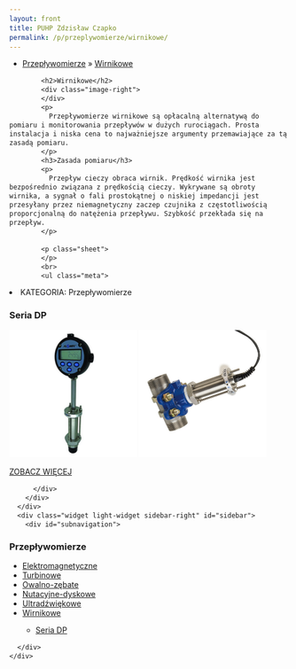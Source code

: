 ```yaml
---
layout: front
title: PUHP Zdzisław Czapko
permalink: /p/przeplywomierze/wirnikowe/
---
```


<div id="content">
  <div class="wrapper-with-color-background">
    <div class="content-area-blog blog-background-sidebar-right">
      <div class="mainarea-left" id="mainarea">
        <div class="blogpost-blog3">
          <div class="post-content">
            <ul class="meta">
<li>
<a href="/p/przeplywomierze">Przepływomierze</a>
»
<a href="/p/przeplywomierze/wirnikowe">Wirnikowe</a>
</li>
</ul>

            <h2>Wirnikowe</h2>
            <div class="image-right">
            </div>
            <p>
              Przepływomierze wirnikowe są opłacalną alternatywą do pomiaru i monitorowania przepływów w dużych rurociągach. Prosta instalacja i niska cena to najważniejsze argumenty przemawiające za tą zasadą pomiaru.
            </p>
            <h3>Zasada pomiaru</h3>
            <p>
              Przepływ cieczy obraca wirnik. Prędkość wirnika jest bezpośrednio związana z prędkością cieczy. Wykrywane są obroty wirnika, a sygnał o fali prostokątnej o niskiej impedancji jest przesyłany przez niemagnetyczny zaczep czujnika z częstotliwością proporcjonalną do natężenia przepływu. Szybkość przekłada się na przepływ.
            </p>
            
            <p class="sheet">
            </p>
            <br>
            <ul class="meta">
<li>
KATEGORIA:
Przepływomierze
</li>
<!--
<li>
PRODUKTOW:
18
</li>
-->
</ul>

<h3>Seria DP</h3>
<span class="blog-img-wrapper">
<img style="width: 230px;" alt="340n2" src="/assets/images/katalog_produktow/przeplywomierze/wirnikowe/seria-DP.jpg">
</span>
<span class="blog-img-wrapper">
<img style="width: 230px;" alt="340n2" src="/assets/images/katalog_produktow/przeplywomierze/wirnikowe/seria-DP_.jpg">
</span>
<p class="separator">
<a class="more-link" href="/p/przeplywomierze/wirnikowe/seria-DP/">
<span class="button-clear">ZOBACZ WIĘCEJ</span>
</a>
</p>

<!--
            <h3>220B</h3>
<span class="blog-img-wrapper">
<img alt="Imp-220-b" src="/assets/images/katalog_produktow/przeplywomierze/wirnikowe/IMP-220-B.jpg">

</span>
<p>
Seria czujników 200 to seria czujników wkładanych skonstruowanych z materiałów metalowych i niemetalowych. Czujniki przeznaczone są do pomiaru przepływu korozyjnych i niekorozyjnych cieczy. Czujnik...
</p>
<p class="separator">
<a class="more-link" href="/p/przeplywomierze/wirnikowe/220b">
<span class="button-clear">ZOBACZ WIĘCEJ</span>
</a>

</p>
<h3>220PVCS</h3>
<span class="blog-img-wrapper">
<img alt="220_pvs" src="/assets/images/katalog_produktow/przeplywomierze/wirnikowe/220_PVS.jpg">

</span>
<p>
Seria czujników 220 PVCS to seria czujników wkładanych skonstruowanych z materiałów niemetalowych mających kontakt z cieczą. Czujniki przeznaczone są do pomiaru przepływu cieczy korozyjnych. Czujni...
</p>
<p class="separator">
<a class="more-link" href="/p/przeplywomierze/wirnikowe/220pvcs">
<span class="button-clear">ZOBACZ WIĘCEJ</span>
</a>

</p>
<h3>228</h3>
<span class="blog-img-wrapper">
<img alt="228_b-2" src="/assets/images/katalog_produktow/przeplywomierze/wirnikowe/228_B-2.jpg">

</span>
<p>
Czujniki przepływu serii 200 cechują się układem sześcioostrzowego wirnika z opatentowanym niemagnetycznym mechanizmem. Specjalny kształt wirnika umożliwia wyższe, stałe obroty i jest mniej podatny...
</p>
<p class="separator">
<a class="more-link" href="/p/przeplywomierze/wirnikowe/228">
<span class="button-clear">ZOBACZ WIĘCEJ</span>
</a>

</p>
<h3>228 PV</h3>
<span class="blog-img-wrapper">
<img alt="220p-2" src="/assets/images/katalog_produktow/przeplywomierze/wirnikowe/220P-2.jpg">

</span>
<p>
Seria czujników 228 PV to seria czujników wkładanych skonstruowanych z materiałów niemetalowych mających kontakt z cieczą. Czujniki przeznaczone są do pomiaru przepływu cieczy korozyjnych. <br><b... <="" p="">
</b...></p><p class="separator">
<a class="more-link" href="/p/przeplywomierze/wirnikowe/228-pv">
<span class="button-clear">ZOBACZ WIĘCEJ</span>
</a>

</p>
<h3>250</h3>
<span class="blog-img-wrapper">
<img alt="Imp250b-1" src="/assets/images/katalog_produktow/przeplywomierze/wirnikowe/IMP250B-1.jpg">

</span>
<p>
Czujniki przepływu serii 250 zamontowane są w trójniku z którego z łatwością można wyjąć i wymienić sekcję wirnika bez potrzeby ponownej kalibracji. <br><br> Czujniki przepływu serii 250 cechuj...
</p>
<p class="separator">
<a class="more-link" href="/p/przeplywomierze/wirnikowe/250">
<span class="button-clear">ZOBACZ WIĘCEJ</span>
</a>

</p>
<h3>4000</h3>
<span class="blog-img-wrapper">
<img alt="Imp4000" src="/assets/images/katalog_produktow/przeplywomierze/wirnikowe/IMP4000.jpg">

</span>
<p>
Seria czujników 4000 dostępna jest w średnicach ½”, ¾” i 1” w wykonaniu z materiału PVC lub PVDF. <br><br> Czujniki mogą być wyposażone w jedno z dwóch dostępnych wyjść: nisko impedancyjny 3-pr...
</p>
<p class="separator">
<a class="more-link" href="/p/przeplywomierze/wirnikowe/4000">
<span class="button-clear">ZOBACZ WIĘCEJ</span>
</a>

</p>
<h3>SDI</h3>
<span class="blog-img-wrapper">
<img alt="Sdi200br" src="/assets/images/katalog_produktow/przeplywomierze/wirnikowe/SDI200BR.jpg">

</span>
<p>
Seria czujników SDI oferuje niezrównaną możliwość dla pomiaru przepływu w zamkniętych rurociągach. <br><br> Układ wirnika znakomicie sprawdza się w aplikacji monitorowania lub regulacji przepły...
</p>
<p class="separator">
<a class="more-link" href="/p/przeplywomierze/wirnikowe/sdi">
<span class="button-clear">ZOBACZ WIĘCEJ</span>
</a>

</p>
<h3>SDI Hot-Tap</h3>
<span class="blog-img-wrapper">
<img alt="Sdi220ss" src="/assets/images/katalog_produktow/przeplywomierze/wirnikowe/SDI220SS.jpg">

</span>
<p>
Seria czujników SDI oferuje niezrównaną możliwość dla pomiaru przepływu w zamkniętych rurociągach. <br><br> Układ wirnika znakomicie sprawdza się w aplikacji monitorowania lub regulacji przepły...
</p>
<p class="separator">
<a class="more-link" href="/p/przeplywomierze/wirnikowe/sdi-hot-tap">
<span class="button-clear">ZOBACZ WIĘCEJ</span>
</a>

</p>
<h3>Monitory serii 1500 / 1520 / 1550</h3>
<span class="blog-img-wrapper">
<img alt="Di1500" src="/assets/images/katalog_produktow/przeplywomierze/wirnikowe/DI1500.jpg">

</span>
<p>
Monitory serii 1500 to uniwersalne monitory przepływu z alfanumerycznym wyświetlaczem ciekłokrystalicznym. Mogą zostać skonfigurowane przez użytkownika aby wyświetlać bieżący przepływ, sumę przepły...
</p>
<p class="separator">
<a class="more-link" href="/p/przeplywomierze/wirnikowe/monitory-serii-1500-1520-1550">
<span class="button-clear">ZOBACZ WIĘCEJ</span>
</a>

</p>
<h3>Monitory serii 2100</h3>
<span class="blog-img-wrapper">
<img alt="Di2100" src="/assets/images/katalog_produktow/przeplywomierze/wirnikowe/DI2100.jpg">

</span>
<p>
Model 2100 jest cyfrowym monitorem przepływu, który został zaprojektowany do pracy z różnymi wyjściami z różnych czujników. <br><br> Wyposażając monitor w dodatkową kartę wejściową, mogą zostać...
</p>
<p class="separator">
<a class="more-link" href="/p/przeplywomierze/wirnikowe/monitory-serii-2100">
<span class="button-clear">ZOBACZ WIĘCEJ</span>
</a>

</p>
<h3>Monitor serii 2200 – Dozownik </h3>
<span class="blog-img-wrapper">
<img alt="Di2200" src="/assets/images/katalog_produktow/przeplywomierze/wirnikowe/DI2200.jpg">

</span>
<p>
Seria 2200 to programowalny sterownik dozowania. <br><br> Elastyczność modelu 2200 pozwala na użycie w szerokim zakresie dozowania cieczy i aplikacji mieszania, które wykorzystują pomiar objęto...
</p>
<p class="separator">
<a class="more-link" href="/p/przeplywomierze/wirnikowe/monitor-serii-2200-dozownik">
<span class="button-clear">ZOBACZ WIĘCEJ</span>
</a>

</p>
<h3>Monitor serii 2300</h3>
<span class="blog-img-wrapper">
<img alt="Di2300" src="/assets/images/katalog_produktow/przeplywomierze/wirnikowe/DI2300.jpg">

</span>
<p>
Model 2300 to wielofunkcyjny, sterowany mikroprocesorowo, monitor BTU. <br><br> Urządzenie przyjmuje sygnały z jednego przepływomierza oraz dwóch czujników temperatury a następnie przelicza ene...
</p>
<p class="separator">
<a class="more-link" href="/p/przeplywomierze/wirnikowe/monitor-serii-2300">
<span class="button-clear">ZOBACZ WIĘCEJ</span>
</a>

</p>
<h3>Transmiter 310</h3>
<span class="blog-img-wrapper">
<img alt="310" src="/assets/images/katalog_produktow/przeplywomierze/wirnikowe/310.jpg">

</span>
<p>
Model 310 to zasilany pętlą, programowalny transmiter zdolny do przetwarzania sygnału z czujników przepływu na liniowy sygnał analogowy 4-20 mA. <br><br> Dodatkowo do sygnału kwadratowego, tran...
</p>
<p class="separator">
<a class="more-link" href="/p/przeplywomierze/wirnikowe/transmiter-310">
<span class="button-clear">ZOBACZ WIĘCEJ</span>
</a>

</p>
<h3>Transmiter 320</h3>
<span class="blog-img-wrapper">
<img alt="320" src="/assets/images/katalog_produktow/przeplywomierze/wirnikowe/320.jpg">

</span>
<p>
Model 320 jest kompaktowym, programowalnym transmiterem zdolnym do przetwarzania sygnału z czujników przepływu na wyskalowany sygnał jednostka/impuls. Dodatkowo do sygnału kwadratowego, transmiter ...
</p>
<p class="separator">
<a class="more-link" href="/p/przeplywomierze/wirnikowe/transmiter-320">
<span class="button-clear">ZOBACZ WIĘCEJ</span>
</a>

</p>
<h3>Transmiter 330</h3>
<span class="blog-img-wrapper">
<img alt="330" src="/assets/images/katalog_produktow/przeplywomierze/wirnikowe/330.jpg">

</span>
<p>
Model 320 jest kompaktowym, programowalnym transmiterem zdolnym do przetwarzania sygnału z czujników przepływu na przekaźnik. Dodatkowo do sygnału kwadratowego, transmiter akceptuje również sygnał ...
</p>
<p class="separator">
<a class="more-link" href="/p/przeplywomierze/wirnikowe/transmiter-330">
<span class="button-clear">ZOBACZ WIĘCEJ</span>
</a>

</p>
<h3>Transmiter 340</h3>
<span class="blog-img-wrapper">
<img alt="340" src="/assets/images/katalog_produktow/przeplywomierze/wirnikowe/340.jpg">

</span>
<p>
Model 340 przelicza energię cieplną mierząc przepływ cieczy w zamkniętym rurociągu oraz temperaturę w punkcie wlotu i wylotu. Model 340 wymaga podłączenia dwóch 10 kΩ termistorów do wejścia tempera...
</p>
<p class="separator">
<a class="more-link" href="/p/przeplywomierze/wirnikowe/transmiter-340">
<span class="button-clear">ZOBACZ WIĘCEJ</span>
</a>

</p>
<h3>Transmiter 340 LW</h3>
<span class="blog-img-wrapper">
<img alt="340lw" src="/assets/images/katalog_produktow/przeplywomierze/wirnikowe/340LW.jpg">

</span>
<p>
Seria 340 LW BTU to ekonomiczny, kompaktowy transmiter komunikujący się za pomocą sieci Lonworks<sup>®</sup>. <br><br> Model 340 przelicza energię cieplną mierząc przepływ cieczy w zamkniętym r...
</p>
<p class="separator">
<a class="more-link" href="/p/przeplywomierze/wirnikowe/transmiter-340-lw">
<span class="button-clear">ZOBACZ WIĘCEJ</span>
</a>

</p>
<h3>Transmiter 340 N2</h3>
<span class="blog-img-wrapper">
<img alt="340n2" src="/assets/images/katalog_produktow/przeplywomierze/wirnikowe/340N2.jpg">

</span>
<p>
Seria 340 N2 BTU to ekonomiczny, kompaktowy transmiter współpracujący z systemami Johnson Controls Metasys<sup>®</sup>, Network Kompanion™ oraz Facilitator™. <br><br> Model 340 przelicza energi...
</p>
<p class="separator">
<a class="more-link" href="/p/przeplywomierze/wirnikowe/transmiter-340-n2">
<span class="button-clear">ZOBACZ WIĘCEJ</span>
</a>

</p>
-->
          </div>
        </div>
      </div>
      <div class="widget light-widget sidebar-right" id="sidebar">
        <div id="subnavigation">
<h3>Przepływomierze</h3>
<ul class="subcategories">
<li class="category"><a href="/p/przeplywomierze/elektromagnetyczne">Elektromagnetyczne</a></li>
<li class="category"><a href="/p/przeplywomierze/turbinowe">Turbinowe</a></li>
<li class="category"><a href="/p/przeplywomierze/owalno-zebate">Owalno-zębate</a></li>
<li class="category"><a href="/p/przeplywomierze/nutacyjne-dyskowe">Nutacyjne-dyskowe</a></li>
<li class="category"><a href="/p/przeplywomierze/ultradzwiekowe">Ultradźwiękowe</a></li>
<li class="category"><a href="/p/przeplywomierze/wirnikowe">Wirnikowe</a></li>
<div class="light-widget">
<ul class="products">
  <li class="product"><a href="/p/przeplywomierze/wirnikowe/seria-DP">Seria DP</a></li>
  <!--
<li class="product"><a href="/p/przeplywomierze/wirnikowe/220b">220B</a></li>
<li class="product"><a href="/p/przeplywomierze/wirnikowe/220pvcs">220PVCS</a></li>
<li class="product"><a href="/p/przeplywomierze/wirnikowe/228">228</a></li>
<li class="product"><a href="/p/przeplywomierze/wirnikowe/228-pv">228 PV</a></li>
<li class="product"><a href="/p/przeplywomierze/wirnikowe/250">250</a></li>
<li class="product"><a href="/p/przeplywomierze/wirnikowe/4000">4000</a></li>
<li class="product"><a href="/p/przeplywomierze/wirnikowe/sdi">SDI</a></li>
<li class="product"><a href="/p/przeplywomierze/wirnikowe/sdi-hot-tap">SDI Hot-Tap</a></li>
<li class="product"><a href="/p/przeplywomierze/wirnikowe/monitory-serii-1500-1520-1550">Monitory serii 1500 / 1520 / 1550</a></li>
<li class="product"><a href="/p/przeplywomierze/wirnikowe/monitory-serii-2100">Monitory serii 2100</a></li>
<li class="product"><a href="/p/przeplywomierze/wirnikowe/monitor-serii-2200-dozownik">Monitor serii 2200 – Dozownik </a></li>
<li class="product"><a href="/p/przeplywomierze/wirnikowe/monitor-serii-2300">Monitor serii 2300</a></li>
<li class="product"><a href="/p/przeplywomierze/wirnikowe/transmiter-310">Transmiter 310</a></li>
<li class="product"><a href="/p/przeplywomierze/wirnikowe/transmiter-320">Transmiter 320</a></li>
<li class="product"><a href="/p/przeplywomierze/wirnikowe/transmiter-330">Transmiter 330</a></li>
<li class="product"><a href="/p/przeplywomierze/wirnikowe/transmiter-340">Transmiter 340</a></li>
<li class="product"><a href="/p/przeplywomierze/wirnikowe/transmiter-340-lw">Transmiter 340 LW</a></li>
<li class="product"><a href="/p/przeplywomierze/wirnikowe/transmiter-340-n2">Transmiter 340 N2</a></li>
-->
</ul>
</div>
<!--
<li class="category"><a href="/p/przeplywomierze/wirowe">Wirowe</a></li>
<li class="category"><a href="/p/przeplywomierze/o-zmiennym-przekroju">O zmiennym przekroju</a></li>
<li class="category"><a href="/p/przeplywomierze/dla-hydrauliki-silowej">Dla hydrauliki siłowej</a></li>
<li class="category"><a href="/p/przeplywomierze/zwezkowe-i-roznicowo-cisnieniowe">Zwężkowe i różnicowo-ciśnieniowe</a></li>
</ul>
<h3>Zawory regulacyjne</h3>
<ul class="subcategories">
<li class="category"><a href="/p/zawory-regulacyjne/male-zawory-regulacyjne">Małe zawory regulacyjne</a></li>
<li class="category"><a href="/p/zawory-regulacyjne/zawory-procesowe">Zawory procesowe</a></li>
<li class="category"><a href="/p/zawory-regulacyjne/zawory-w-wykonaniu-higienicznym">Zawory w wykonaniu higienicznym</a></li>
</ul>
<h3>API Industry</h3>
<ul class="subcategories">
<li class="category"><a href="/p/api-industry/czujniki-przemyslowe">Czujniki przemysłowe</a></li>
-->
</ul>
</div>
        
      </div>
    </div>
  </div>
</div>